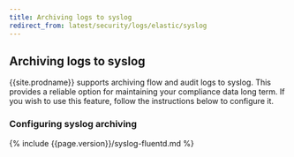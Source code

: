 ```yaml
---
title: Archiving logs to syslog
redirect_from: latest/security/logs/elastic/syslog
---
```


## Archiving logs to syslog

{{site.prodname}} supports archiving flow and audit logs to syslog.  This provides
a reliable option for maintaining your compliance data long term.  If you wish to use
this feature, follow the instructions below to configure it.

### Configuring syslog archiving

{% include {{page.version}}/syslog-fluentd.md %}
